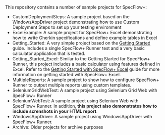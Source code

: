 This repository contains a number of sample projects for SpecFlow+:

* CustomDeploymentSteps: A sample project based on the WindowsAppDriver project demonstrating how to use Custom Deployment Steps to set up your testing environment
* ExcelExample: A sample project for SpecFlow+ Excel demonstrating how to write Gherkin specifications and define example tables in Excel
* Getting_Started: A very simple project based on the [Getting Started](http://www.specflow.org/getting-started/) guide. Includes a single SpecFlow+ Runner test and a very basic calculator application that is tested.
* Getting_Started_Excel: Similar to the Getting Started for SpecFlow+ Runner, this project includes a basic calculator using features defined in Excel. Refer to the [Getting Started with SpecFlow+ Excel](http://specflow.org/plus/excel/getting-started/) guide for more information on getting started with SpecFlow+ Excel.
* MultipleReports: A sample project to show how to configure SpecFlow+ Runner to output multiple reports using custom templates.
* SeleniumGridWebTest: A sample project using Selenium Grid Web with SpecFlow+ Runner
* SeleniumWebTest: A sample project using Selenium Web with SpecFlow+ Runner. In addition, **this project also demonstrates how to include screnshots in your HTML report**.
* WindowsAppDriver: A sample project using WindowsAppDriver with SpecFlow+ Runner.
* Archive: Older projects for archive purposes
